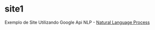 # site1
Exemplo de Site Utilizando Google Api NLP - <a href='https://cloud.google.com/natural-language/'>Natural Language Process</a>
